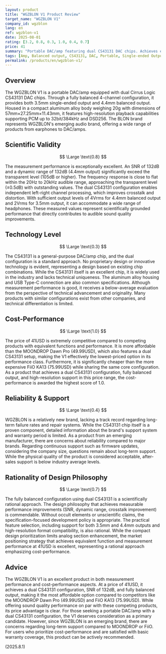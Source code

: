 ```yaml
---
layout: product
title: "WGZBLON V1 Product Review"
target_name: "WGZBLON V1"
company_id: wgzblon
lang: en
ref: wgzblon-v1
date: 2025-08-01
rating: [3.2, 0.8, 0.3, 1.0, 0.4, 0.7]
price: 41
summary: "Portable DAC/amp featuring dual CS43131 DAC chips. Achieves excellent measurement performance and superior cost-performance compared to competing products."
tags: [Amp, Balanced output, CS43131, DAC, Portable, Single-ended Output]
permalink: /products/en/wgzblon-v1/
---
```

## Overview

The WGZBLON V1 is a portable DAC/amp equipped with dual Cirrus Logic CS43131 DAC chips. Through a fully balanced 4-channel configuration, it provides both 3.5mm single-ended output and 4.4mm balanced output. Housed in a compact aluminum alloy body weighing 20g with dimensions of 57mm×27.25mm×11.43mm, it features high-resolution playback capabilities supporting PCM up to 32bit/384kHz and DSD256. The BLON brand represents WGZBLON's emerging audio brand, offering a wide range of products from earphones to DAC/amps.

## Scientific Validity

$$ \Large \text{0.8} $$

The measurement performance is exceptionally excellent. An SNR of 132dB and a dynamic range of 132dB (4.4mm output) significantly exceed the transparent level (105dB or higher). The frequency response is close to flat within the 20Hz to 20kHz audible range, approaching the transparent level (±0.5dB) with outstanding values. The dual CS43131 configuration enables independent left-right channel processing, which improves crosstalk and distortion. With sufficient output levels of 4Vrms for 4.4mm balanced output and 2Vrms for 3.5mm output, it can accommodate a wide range of headphones. These measured values represent scientifically grounded performance that directly contributes to audible sound quality improvements.

## Technology Level

$$ \Large \text{0.3} $$

The CS43131 is a general-purpose DAC/amp chip, and the dual configuration is a standard approach. No proprietary design or innovative technology is evident, representing a design based on existing chip combinations. While the CS43131 itself is an excellent chip, it is widely used in the industry and lacks technical uniqueness. The aluminum alloy housing and USB Type-C connection are also common specifications. Although measurement performance is good, it receives a below-average evaluation from the perspective of technical advancement and originality. Many products with similar configurations exist from other companies, and technical differentiation is limited.

## Cost-Performance

$$ \Large \text{1.0} $$

The price of 41USD is extremely competitive compared to competing products with equivalent functions and performance. It is more affordable than the MOONDROP Dawn Pro (49.99USD), which also features a dual CS43131 setup, making the V1 effectively the lowest-priced option in its performance class. Furthermore, it is significantly cheaper than the more expensive FiiO KA13 (75.99USD) while sharing the same core configuration. As a product that achieves a dual CS43131 configuration, fully balanced output, and high-resolution support in this price range, the cost-performance is awarded the highest score of 1.0.

## Reliability & Support

$$ \Large \text{0.4} $$

WGZBLON is a relatively new brand, lacking a track record regarding long-term failure rates and repair systems. While the CS43131 chip itself is a proven component, detailed information about the brand's support system and warranty period is limited. As a product from an emerging manufacturer, there are concerns about reliability compared to major brands. Regarding continuous support such as firmware updates, considering the company size, questions remain about long-term support. While the physical quality of the product is considered acceptable, after-sales support is below industry average levels.

## Rationality of Design Philosophy

$$ \Large \text{0.7} $$

The fully balanced configuration using dual CS43131 is a scientifically rational approach. The design philosophy that achieves measurable performance improvements (SNR, dynamic range, crosstalk improvement) is commendable. Without occult elements or unscientific claims, the specification-focused development policy is appropriate. The practical feature selection, including support for both 3.5mm and 4.4mm outputs and high-resolution format compatibility, is also rational. While the compact design prioritization limits analog section enhancement, the market positioning strategy that achieves equivalent function and measurement performance at 41USD is excellent, representing a rational approach emphasizing cost-performance.

## Advice

The WGZBLON V1 is an excellent product in both measurement performance and cost-performance aspects. At a price of 41USD, it achieves a dual CS43131 configuration, SNR of 132dB, and fully balanced output, making it the most affordable option compared to competitors like the MOONDROP Dawn Pro (49.99USD) and FiiO KA13 (75.99USD). While offering sound quality performance on par with these competing products, its price advantage is clear. For those seeking a portable DAC/amp with a dual CS43131 configuration, the V1 deserves consideration as a primary candidate. However, since WGZBLON is an emerging brand, there are concerns regarding long-term support compared to MOONDROP or FiiO. For users who prioritize cost-performance and are satisfied with basic warranty coverage, this product can be actively recommended.

(2025.8.1)
